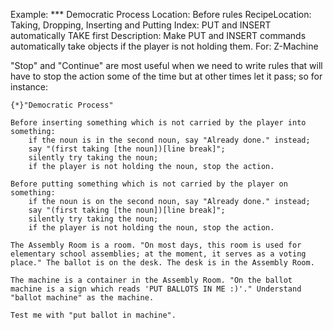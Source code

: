 Example: *** Democratic Process
Location: Before rules
RecipeLocation: Taking, Dropping, Inserting and Putting
Index: PUT and INSERT automatically TAKE first
Description: Make PUT and INSERT commands automatically take objects if the player is not holding them.
For: Z-Machine

[ZL: https://inform7.atlassian.net/browse/I7-2348 This refers to outdated behavior ]::

"Stop" and "Continue" are most useful when we need to write rules that will have to stop the action some of the time but at other times let it pass; so for instance:

  

``` inform7
{*}"Democratic Process"

Before inserting something which is not carried by the player into something:
	if the noun is in the second noun, say "Already done." instead;
	say "(first taking [the noun])[line break]";
	silently try taking the noun;
	if the player is not holding the noun, stop the action.

Before putting something which is not carried by the player on something:
	if the noun is on the second noun, say "Already done." instead;
	say "(first taking [the noun])[line break]";
	silently try taking the noun;
	if the player is not holding the noun, stop the action.

The Assembly Room is a room. "On most days, this room is used for elementary school assemblies; at the moment, it serves as a voting place." The ballot is on the desk. The desk is in the Assembly Room.

The machine is a container in the Assembly Room. "On the ballot machine is a sign which reads 'PUT BALLOTS IN ME :)'." Understand "ballot machine" as the machine.

Test me with "put ballot in machine".
```

